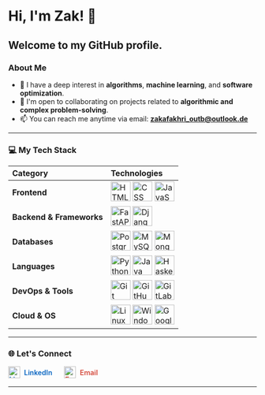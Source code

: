 # Hi, I'm Zak! 👋

Welcome to my GitHub profile.
---

### About Me
- 🌱 I have a deep interest in **algorithms**, **machine learning**, and **software optimization**.
- 🤝 I'm open to collaborating on projects related to **algorithmic and complex problem-solving**.
- 📫 You can reach me anytime via email: **zakafakhri_outb@outlook.de**

---

### 💻 My Tech Stack

| Category | Technologies |
| :--- | :--- |
| **Frontend** | <img src="https://cdn.jsdelivr.net/gh/devicons/devicon/icons/html5/html5-original.svg" alt="HTML" width="40" height="40"/> <img src="https://cdn.jsdelivr.net/gh/devicons/devicon/icons/css3/css3-original.svg" alt="CSS" width="40" height="40"/> <img src="https://cdn.jsdelivr.net/gh/devicons/devicon/icons/javascript/javascript-original.svg" alt="JavaScript" width="40" height="40"/> |
| **Backend & Frameworks** | <img src="https://cdn.jsdelivr.net/gh/devicons/devicon/icons/fastapi/fastapi-original.svg" alt="FastAPI" width="40" height="40"/> <img src="https://cdn.jsdelivr.net/gh/devicons/devicon/icons/django/django-plain.svg" alt="Django" width="40" height="40"/> |
| **Databases** | <img src="https://cdn.jsdelivr.net/gh/devicons/devicon/icons/postgresql/postgresql-original.svg" alt="PostgreSQL" width="40" height="40"/> <img src="https://cdn.jsdelivr.net/gh/devicons/devicon/icons/mysql/mysql-original.svg" alt="MySQL" width="40" height="40"/> <img src="https://cdn.jsdelivr.net/gh/devicons/devicon/icons/mongodb/mongodb-original.svg" alt="MongoDB" width="40" height="40"/> |
| **Languages** | <img src="https://cdn.jsdelivr.net/gh/devicons/devicon/icons/python/python-original.svg" alt="Python" width="40" height="40"/> <img src="https://cdn.jsdelivr.net/gh/devicons/devicon/icons/java/java-original.svg" alt="Java" width="40" height="40"/> <img src="https://cdn.jsdelivr.net/gh/devicons/devicon/icons/haskell/haskell-original.svg" alt="Haskell" width="40" height="40"/> |
| **DevOps & Tools** | <img src="https://cdn.jsdelivr.net/gh/devicons/devicon/icons/git/git-original.svg" alt="Git" width="40" height="40"/> <img src="https://cdn.jsdelivr.net/gh/devicons/devicon/icons/github/github-original.svg" alt="GitHub" width="40" height="40"/> <img src="https://cdn.jsdelivr.net/gh/devicons/devicon/icons/gitlab/gitlab-original.svg" alt="GitLab" width="40" height="40"/> |
| **Cloud & OS** | <img src="https://cdn.jsdelivr.net/gh/devicons/devicon/icons/linux/linux-original.svg" alt="Linux" width="40" height="40"/> <img src="https://cdn.jsdelivr.net/gh/devicons/devicon/icons/windows11/windows11-original.svg" alt="Windows" width="40" height="40"/> <img src="https://cdn.jsdelivr.net/gh/devicons/devicon/icons/googlecloud/googlecloud-original.svg" alt="Google Cloud" width="40" height="40"/> |

---

### 🌐 Let's Connect

<p>
  <a href="https://de.linkedin.com/in/zakariae-fakhri" target="_blank" rel="noopener noreferrer" style="text-decoration:none; color:#0A66C2; font-weight:600; margin-right:20px; display:inline-flex; align-items:center;">
    <img src="https://cdn.jsdelivr.net/npm/simple-icons@v9/icons/linkedin.svg" alt="LinkedIn" width="24" height="24" style="margin-right:8px;"/>
    LinkedIn
  </a>

  <a href="mailto:zakafakhri_outb@outlook.de" style="text-decoration:none; color:#D44638; font-weight:600; display:inline-flex; align-items:center;">
    <img src="https://cdn.jsdelivr.net/npm/simple-icons@v9/icons/gmail.svg" alt="Email" width="24" height="24" style="margin-right:8px;"/>
    Email
  </a>
</p>



---
